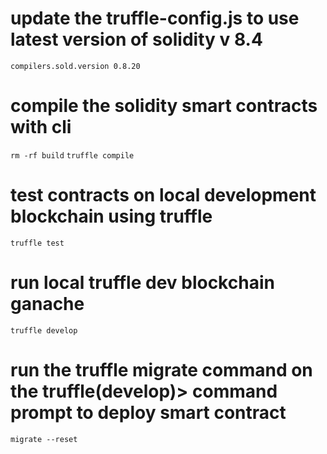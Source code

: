# update the truffle-config.js to use latest version of solidity v 8.4
`compilers.sold.version 0.8.20`

# compile the solidity smart contracts with cli 
`rm -rf build`
`truffle compile`

# test contracts on local development blockchain using truffle
`truffle test`

# run local truffle dev blockchain ganache
`truffle develop`

# run the truffle migrate command on the truffle(develop)> command prompt to deploy smart contract
`migrate --reset`